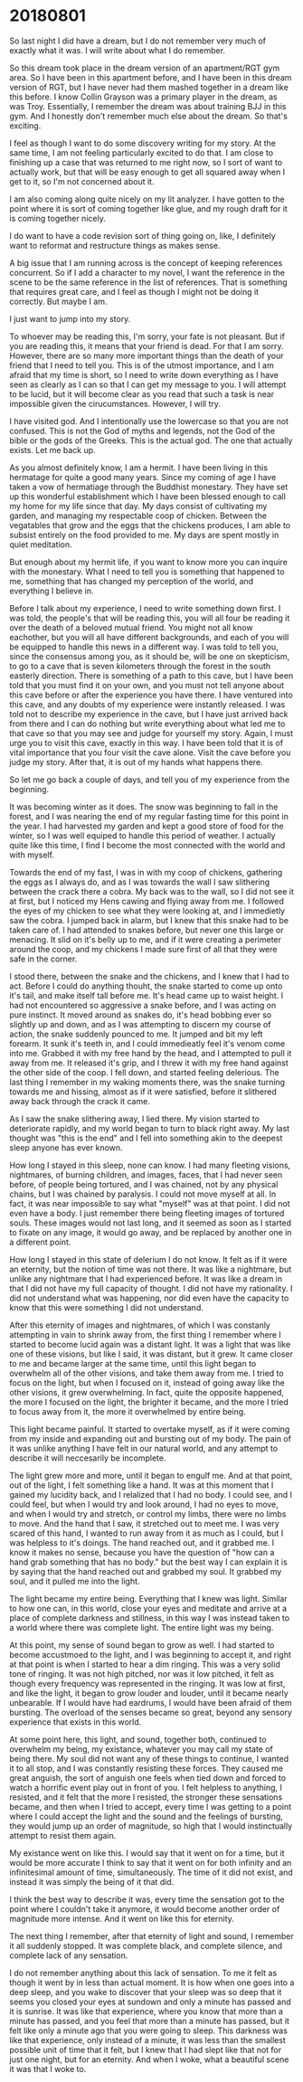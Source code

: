 # 20180801
So last night I did have a dream, but I do not remember very much of exactly
what it was. I will write about what I do remember.

So this dream took place in the dream version of an apartment/RGT gym area. So
I have been in this apartment before, and I have been in this dream version of
RGT, but I have never had them mashed together in a dream like this before. I
know Collin Grayson was a primary player in the dream, as was Troy.
Essentially, I remember the dream was about training BJJ in this gym. And I
honestly don't remember much else about the dream. So that's exciting.

I feel as though I want to do some discovery writing for my story. At the same
time, I am not feeling particularly excited to do that. I am close to finishing
up a case that was returned to me right now, so I sort of want to actually
work, but that will be easy enough to get all squared away when I get to it, so
I'm not concerned about it.

I am also coming along quite nicely on my lit analyzer. I have gotten to the
point where it is sort of coming together like glue, and my rough draft for it
is coming together nicely.

I do want to have a code revision sort of thing going on, like, I definitely
want to reformat and restructure things as makes sense.

A big issue that I am running across is the concept of keeping references
concurrent. So if I add a character to my novel, I want the reference in the
scene to be the same reference in the list of references. That is something
that requires great care, and I feel as though I might not be doing it
correctly. But maybe I am.

I just want to jump into my story.

To whoever may be reading this, I'm sorry, your fate is not pleasant. But if
you are reading this, it means that your friend is dead. For that I am sorry.
However, there are so many more important things than the death of your friend
that I need to tell you. This is of the utmost importance, and I am afraid that
my time is short, so I need to write down everything as I have seen as clearly
as I can so that I can get my message to you. I will attempt to be lucid, but
it will become clear as you read that such a task is near impossible given the
cirucumstances. However, I will try.

I have visited god. And I intentionally use the lowercase so that you are not
confused. This is not the God of myths and legends, not the God of the bible or
the gods of the Greeks. This is the actual god. The one that actually exists.
Let me back up.

As you almost definitely know, I am a hermit. I have been living in this
hermatage for quite a good many years. Since my coming of age I have taken a
vow of hermatiage through the Buddhist monestary. They have set up this
wonderful establishment which I have been blessed enough to call my home for my
life since that day. My days consist of cultivating my garden, and managing my
respectable coop of chicken. Between the vegatables that grow and the eggs that
the chickens produces, I am able to subsist entirely on the food provided to me.
My days are spent mostly in quiet meditation.

But enough about my hermit life, if you want to know more you can inquire with
the monestary. What I need to tell you is something that happened to me,
something that has changed my perception of the world, and everything I believe
in.

Before I talk about my experience, I need to write something down first. I was
told, the people's that will be reading this, you will all four be reading it
over the death of a beloved mutual friend. You might not all know eachother,
but you will all have different backgrounds, and each of you will be equipped
to handle this news in a different way. I was told to tell you, since the
consensus among you, as it should be, will be one on skepticism, to go to a
cave that is seven kilometers through the forest in the south easterly
direction. There is something of a path to this cave, but I have been told that
you must find it on your own, and you must not tell anyone about this cave
before or after the experience you have there. I have ventured into this cave,
and any doubts of my experience were instantly released. I was told not to
describe my experience in the cave, but I have just arrived back from there and
I can do nothing but write everything about what led me to that cave so that
you may see and judge for yourself my story. Again, I must urge you to visit
this cave, exactly in this way. I have been told that it is of vital importance
that you four visit the cave alone. Visit the cave before you judge my story.
After that, it is out of my hands what happens there.

So let me go back a couple of days, and tell you of my experience from the
beginning.

It was becoming winter as it does. The snow was beginning to fall in the
forest, and I was nearing the end of my regular fasting time for this point in
the year. I had harvested my garden and kept a good store of food for the
winter, so I was well equiped to handle this period of weather. I actually
quite like this time, I find I become the most connected with the world and
with myself.

Towards the end of my fast, I was in with my coop of chickens, gathering the
eggs as I always do, and as I was towards the wall I saw slithering between the
crack there a cobra. My back was to the wall, so I did not see it at first,
but I noticed my Hens cawing and flying away from me. I followed the eyes of my
chicken to see what they were looking at, and I immedietly saw the cobra. I
jumped back in alarm, but I knew that this snake had to be taken care of. I had
attended to snakes before, but never one this large or menacing. It slid on
it's belly up to me, and if it were creating a perimeter around the coop, and
my chickens I made sure first of all that they were safe in the corner.

I stood there, between the snake and the chickens, and I knew that I had to
act. Before I could do anything thouht, the snake started to come up onto it's
tail, and make itself tall before me. It's head came up to waist height. I had
not encountered so aggressive a snake before, and I was acting on pure
instinct. It moved around as snakes do, it's head bobbing ever so slightly up
and down, and as I was attempting to discern my course of action, the snake
suddenly pounced to me. It jumped and bit my left forearm. It sunk it's teeth
in, and I could immedieatly feel it's venom come into me. Grabbed it with my
free hand by the head, and I attempted to pull it away from me. It released
it's grip, and I threw it with my free hand against the other side of the coop.
I fell down, and started feeling delerious. The last thing I remember in my
waking moments there, was the snake turning towards me and hissing, almost as
if it were satisfied, before it slithered away back through the crack it came.

As I saw the snake slithering away, I lied there. My vision started to
deteriorate rapidly, and my world began to turn to black right away. My last
thought was "this is the end" and I fell into something akin to the deepest
sleep anyone has ever known.

How long I stayed in this sleep, none can know. I had many fleeting visions,
nightmares, of burning children, and images, faces, that I had never seen
before, of people being tortured, and I was chained, not by any physical
chains, but I was chained by paralysis. I could not move myself at all. In
fact, it was near impossible to say what "myself" was at that point. I did not
even have a body. I just remember there being fleeting images of tortured
souls. These images would not last long, and it seemed as soon as I started to
fixate on any image, it would go away, and be replaced by another one in a
different point.

How long I stayed in this state of delerium I do not know. It felt as if it
were an eternity, but the notion of time was not there. It was like a
nightmare, but unlike any nightmare that I had experienced before. It was like
a dream in that I did not have my full capacity of thought. I did not have my
rationality. I did not understand what was happening, nor did even have the
capacity to know that this were something I did not understand.

After this eternity of images and nightmares, of which I was constanly
attempting in vain to shrink away from, the first thing I remember where I
started to become lucid again was a distant light. It was a light that was like
one of these visions, but like I said, it was distant, but it grew. It came
closer to me and became larger at the same time, until this light began to
overwhelm all of the other visions, and take them away from me. I tried to
focus on the light, but when I focused on it, instead of going away like the
other visions, it grew overwhelming. In fact, quite the opposite happened, the
more I focused on the light, the brighter it became, and the more I tried to
focus away from it, the more it overwhelmed by entire being.

This light became painful. It started to overtake myself, as if it were coming
from my inside and expanding out and bursting out of my body. The pain of it
was unlike anything I have felt in our natural world, and any attempt to
describe it will neccesarily be incomplete.

The light grew more and more, until it began to engulf me. And at that point,
out of the light, I felt something like a hand. It was at this moment that I
gained my lucidity back, and I relalized that I had no body. I could see, and I
could feel, but when I would try and look around, I had no eyes to move, and
when I would try and stretch, or control my limbs, there were no limbs to move.
And the hand that I saw, it stretched out to meet me. I was very scared of this
hand, I wanted to run away from it as much as I could, but I was helpless to
it's doings. The hand reached out, and it grabbed me. I know it makes no sense,
because you have the question of "how can a hand grab something that has no
body." but the best way I can explain it is by saying that the hand reached out
and grabbed my soul. It grabbed my soul, and it pulled me into the light.

The light became my entire being. Everything that I knew was light. Similar to
how one can, in this world, close your eyes and meditate and arrive at a place
of complete darkness and stillness, in this way I was instead taken to a world
where there was complete light. The entire light was my being.

At this point, my sense of sound began to grow as well. I had started to become
accustmoed to the light, and I was beginning to accept it, and right at that
point is when I started to hear a dim ringing. This was a very solid tone of
ringing. It was not high pitched, nor was it low pitched, it felt as though
every frequency was represented in the ringing. It was low at first, and like
the light, it began to grow louder and louder, until it became nearly
unbearable. If I would have had eardrums, I would have been afraid of them
bursting. The overload of the senses became so great, beyond any sensory
experience that exists in this world.

At some point here, this light, and sound, together both, continued to
overwhelm my being, my existance, whatever you may call my state of being
there. My soul did not want any of these things to continue, I wanted it to all
stop, and I was constantly resisting these forces. They caused me great
anguish, the sort of anguish one feels when tied down and forced to watch a
horrific event play out in front of you. I felt helpless to anything, I
resisted, and it felt that the more I resisted, the stronger these sensations
became, and then when I tried to accept, every time I was getting to a point
where I could accept the light and the sound and the feelings of bursting, they
would jump up an order of magnitude, so high that I would instinctually attempt
to resist them again.

My existance went on like this. I would say that it went on for a time, but it
would be more accurate I think to say that it went on for both infinity and an
infinitesimal amount of time, simultaneously. The time of it did not exist, and
instead it was simply the being of it that did.

I think the best way to describe it was, every time the sensation got to the
point where I couldn't take it anymore, it would become another order of
magnitude more intense. And it went on like this for eternity.

The next thing I remember, after that eternity of light and sound, I remember
it all suddenly stopped. It was complete black, and complete silence, and
complete lack of any sensation.

I do not remember anything about this lack of sensation. To me it felt as
though it went by in less than actual moment. It is how when one goes into a
deep sleep, and you wake to discover that your sleep was so deep that it seems
you closed your eyes at sundown and only a minute has passed and it is sunrise.
It was like that experience, where you know that more than a minute has passed,
and you feel that more than a minute has passed, but it felt like only a minute
ago that you were going to sleep. This darkness was like that experience, only
instead of a minute, it was less than the smallest possible unit of time that
it felt, but I knew that I had slept like that not for just one night, but for
an eternity. And when I woke, what a beautiful scene it was that I woke to.
